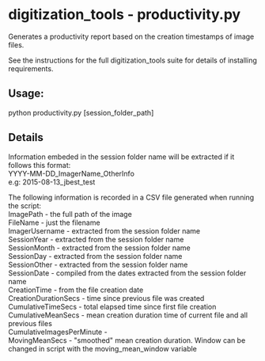 # digitization_tools - productivity.py

Generates a productivity report based on the creation timestamps of image files.

See the instructions for the full digitization_tools suite for details of installing requirements.

## Usage:

python productivity.py [session_folder_path]

## Details

Information embeded in the session folder name will be extracted if it follows this format:  
YYYY-MM-DD_ImagerName_OtherInfo  
e.g: 2015-08-13_jbest_test  


The following information is recorded in a CSV file generated when running the script:  
ImagePath - the full path of the image  
FileName - just the filename  
ImagerUsername - extracted from the session folder name  
SessionYear - extracted from the session folder name  
SessionMonth - extracted from the session folder name  
SessionDay - extracted from the session folder name  
SessionOther - extracted from the session folder name  
SessionDate - compiled from the dates extracted from the session folder name  
CreationTime - from the file creation date  
CreationDurationSecs - time since previous file was created  
CumulativeTimeSecs - total elapsed time since first file creation  
CumulativeMeanSecs - mean creation duration time of current file and all previous files  
CumulativeImagesPerMinute -   
MovingMeanSecs - "smoothed" mean creation duration. Window can be changed in script with the moving_mean_window variable
